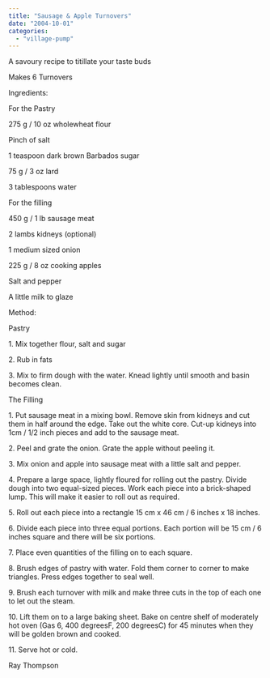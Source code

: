 ```yaml
---
title: "Sausage & Apple Turnovers"
date: "2004-10-01"
categories: 
  - "village-pump"
---
```


A savoury recipe to titillate your taste buds

Makes 6 Turnovers

Ingredients:

For the Pastry

275 g / 10 oz wholewheat flour

Pinch of salt

1 teaspoon dark brown Barbados sugar

75 g / 3 oz lard

3 tablespoons water

For the filling

450 g / 1 lb sausage meat

2 lambs kidneys (optional)

1 medium sized onion

225 g / 8 oz cooking apples

Salt and pepper

A little milk to glaze

Method:

Pastry

1\. Mix together flour, salt and sugar

2\. Rub in fats

3\. Mix to firm dough with the water. Knead lightly until smooth and basin becomes clean.

The Filling

1\. Put sausage meat in a mixing bowl. Remove skin from kidneys and cut them in half around the edge. Take out the white core. Cut-up kidneys into 1cm / 1/2 inch pieces and add to the sausage meat.

2\. Peel and grate the onion. Grate the apple without peeling it.

3\. Mix onion and apple into sausage meat with a little salt and pepper.

4\. Prepare a large space, lightly floured for rolling out the pastry. Divide dough into two equal-sized pieces. Work each piece into a brick-shaped lump. This will make it easier to roll out as required.

5\. Roll out each piece into a rectangle 15 cm x 46 cm / 6 inches x 18 inches.

6\. Divide each piece into three equal portions. Each portion will be 15 cm / 6 inches square and there will be six portions.

7\. Place even quantities of the filling on to each square.

8\. Brush edges of pastry with water. Fold them corner to corner to make triangles. Press edges together to seal well.

9\. Brush each turnover with milk and make three cuts in the top of each one to let out the steam.

10\. Lift them on to a large baking sheet. Bake on centre shelf of moderately hot oven (Gas 6, 400 degreesF, 200 degreesC) for 45 minutes when they will be golden brown and cooked.

11\. Serve hot or cold.

Ray Thompson
